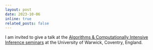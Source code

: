 ```yaml
---
layout: post
date: 2023-10-06
inline: true
related_posts: false
---
```


I am invited to give a talk at the [Algorithms & Computationally Intensive Inference seminars](https://warwick.ac.uk/fac/sci/statistics/news/algorithms-seminars) at the University of Warwick, Coventry, England.